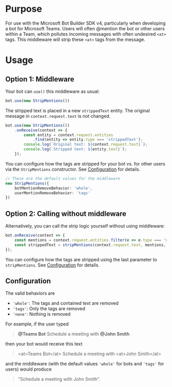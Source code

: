 # Purpose

For use with the Microsoft Bot Builder SDK v4, particularly when developing a bot for Microsoft Teams. Users will often @mention the bot or other users within a Team, which pollutes incoming messages with often undesired `<at>` tags. This middleware will strip these `<at>` tags from the message.

# Usage

## Option 1: Middleware

Your bot can `use()` this middleware as usual:

```ts
bot.use(new StripMentions())
```

The stripped text is placed in a new `strippedText` entity. The original message in `context.request.text` is not changed.

```ts
bot.use(new StripMentions())
    .onReceive(context => {
        const entity = context.request.entities
            .find(entity => entity.type === 'strippedText');
        console.log(`Original text: ${context.request.text}`);
        console.log(`Stripped text: ${entity.text}`);
    });
```

You can configure how the tags are stripped for your bot vs. for other users via the `StripMentions` constructor. See [Configuration](#configuration) for details.

```ts
// These are the default values for the middleware
new StripMentions({
    botMentionRemoveBehavior: 'whole',
    userMentionRemoveBehavior: 'tags'
})
```

## Option 2: Calling without middleware

Alternatively, you can call the strip logic yourself without using middleware:

```ts
bot.onReceive(context => {
    const mentions = context.request.entities.filter(e => e.type === 'mention');
    const strippedText = stripMentions(context.request.text, mentions, 'tags');
});
```

You can configure how the tags are stripped using the last parameter to `stripMentions`. See [Configuration](#configuration) for details.

## Configuration

The valid behaviors are
- `'whole'`: The tags and contained text are removed
- `'tags'`: Only the tags are removed
- `'none'`: Nothing is removed

For example, if the user typed
> **@Teams Bot** Schedule a meeting with **@John Smith**

then your bot would receive this text
>\<at>Teams Bot\</at> Schedule a meeting with \<at>John Smith\</at>

and the middleware (with the default values `'whole'` for bots and `'tags'` for users) would produce
> "Schedule a meeting with John Smith".